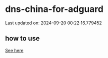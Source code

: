 # dns-china-for-adguard

Last updated on: 2024-09-20 00:22:16.779452

## how to use

[See here](https://github.com/AdguardTeam/AdGuardHome/wiki/Configuration#upstreams-from-file)